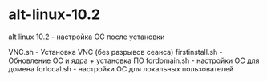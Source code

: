 # alt-linux-10.2
alt linux 10.2 - настройка ОС после установки

VNC.sh - Установка VNC (без разрывов сеанса)
firstinstall.sh - Обновление ОС и ядра + установка ПО
fordomain.sh - настройки ОС для домена
forlocal.sh - настройки ОС для локальных пользователей

